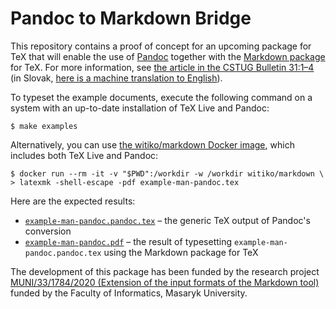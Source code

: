 # Pandoc to Markdown Bridge

This repository contains a proof of concept for an upcoming package for TeX
that will enable the use of [Pandoc][1] together with the [Markdown package][2]
for TeX. For more information, see [the article in the CSTUG Bulletin 31:1–4][3]
(in Slovak, [here is a machine translation to English][7]).

 [1]: https://github.com/jgm/pandoc
 [2]: https://github.com/witiko/markdown
 [3]: https://www.cstug.cz/bulletin/pdf/2021-1-4.pdf#page=85
 [7]: https://translate.google.com/translate?sl=auto&tl=en&u=https://www.fi.muni.cz/~xnovot32/bulletin/2021-1-4/06-rehak-pandoc/&client=webapp

To typeset the example documents, execute the following command on a system with
an up-to-date installation of TeX Live and Pandoc:

    $ make examples

Alternatively, you can use [the witiko/markdown Docker image][4], which includes
both TeX Live and Pandoc:

    $ docker run --rm -it -v "$PWD":/workdir -w /workdir witiko/markdown \
    > latexmk -shell-escape -pdf example-man-pandoc.tex

 [4]: https://hub.docker.com/r/witiko/markdown/tags

Here are the expected results:

- [`example-man-pandoc.pandoc.tex`][5] – the generic TeX output of Pandoc's conversion
- [`example-man-pandoc.pdf`][6] – the result of typesetting `example-man-pandoc.pandoc.tex` using the Markdown package for TeX

 [5]: https://github.com/drehak/pandoc-to-markdown/releases/download/latest/example-man-pandoc.pandoc.tex
 [6]: https://github.com/drehak/pandoc-to-markdown/releases/download/latest/example-man-pandoc.pdf

The development of this package has been funded by the research project
[MUNI/33/1784/2020 (Extension of the input formats of the Markdown tool)][7]
funded by the Faculty of Informatics, Masaryk University.

 [7]: https://www.fi.muni.cz/app/projects?project=58488
